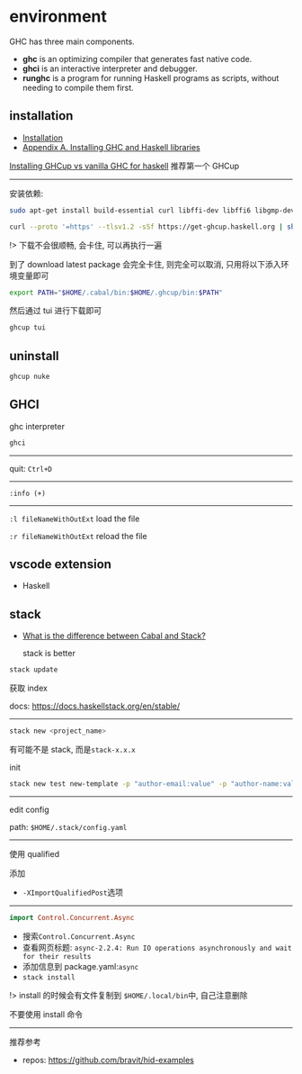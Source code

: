 # environment

GHC has three main components.

- **ghc** is an optimizing compiler that generates fast native code.
- **ghci** is an interactive interpreter and debugger.
- **runghc** is a program for running Haskell programs as scripts, without needing to compile them first.

## installation

- [Installation](https://www.haskell.org/ghcup/install/#how-to-install)
- [Appendix A. Installing GHC and Haskell libraries](https://book.realworldhaskell.org/read/installing-ghc-and-haskell-libraries.html)

[Installing GHCup vs vanilla GHC for haskell](https://stackoverflow.com/questions/72056777/installing-ghcup-vs-vanilla-ghc-for-haskell) 推荐第一个 GHCup

---

安装依赖:

```bash
sudo apt-get install build-essential curl libffi-dev libffi6 libgmp-dev libgmp10 libncurses-dev libncurses5 libtinfo5
```

```bash
curl --proto '=https' --tlsv1.2 -sSf https://get-ghcup.haskell.org | sh
```

!> 下载不会很顺畅, 会卡住, 可以再执行一遍

到了 download latest package 会完全卡住, 则完全可以取消, 只用将以下添入环境变量即可

```bash
export PATH="$HOME/.cabal/bin:$HOME/.ghcup/bin:$PATH"
```

然后通过 tui 进行下载即可

```bash
ghcup tui
```

## uninstall

```bash
ghcup nuke
```

## GHCI

ghc interpreter

```bash
ghci
```

---

quit: `Ctrl+D`

---

`:info (+)`

---

`:l fileNameWithOutExt` load the file

`:r fileNameWithOutExt` reload the file

## vscode extension

- Haskell

## stack

- [What is the difference between Cabal and Stack?](https://stackoverflow.com/questions/30913145/what-is-the-difference-between-cabal-and-stack)

  stack is better

```bash
stack update
```

获取 index

docs: https://docs.haskellstack.org/en/stable/

---

```bash
stack new <project_name>
```

有可能不是 stack, 而是`stack-x.x.x`

init

```bash
stack new test new-template -p "author-email:value" -p "author-name:value" -p "category:value" -p "copyright:value" -p "github-username:value"
```

---

edit config

path: `$HOME/.stack/config.yaml`

---

使用 qualified

添加

- `-XImportQualifiedPost`选项

---

```hs
import Control.Concurrent.Async
```

- 搜索`Control.Concurrent.Async`
- 查看网页标题: `async-2.2.4: Run IO operations asynchronously and wait for their results`
- 添加信息到 package.yaml:`async`
- `stack install`

!> install 的时候会有文件复制到 `$HOME/.local/bin`中, 自己注意删除

不要使用 install 命令

---

推荐参考

- repos: https://github.com/bravit/hid-examples
